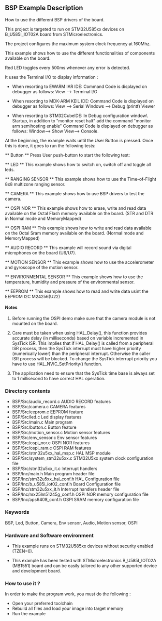## <b>BSP Example Description</b>

How to use the different BSP drivers of the board.

This project is targeted to run on STM32U585xx devices on B_U585I_IOT02A board from STMicroelectronics.

The project configures the maximum system clock frequency at 160Mhz.

This example shows how to use the different functionalities of components available on the board.

Red LED toggles every 500ms whenever any error is detected.

It uses the Terminal I/O to display information : 

 - When resorting to EWARM IAR IDE:
   Command Code is displayed on debugger as follows: View --> Terminal I/O

 - When resorting to MDK-ARM KEIL IDE:
   Command Code is displayed on debugger as follows: View --> Serial Windows --> Debug (printf) Viewer
 
 - When resorting to STM32CubeIDE:
   In Debug configuration window\ Startup, in addition to "monitor reset halt" add the command "monitor arm semihosting enable"
   Command Code is displayed on debugger as follows: Window--> Show View--> Console.
   
At the beginning, the example waits until the User Button is pressed. Once 
this is done, it goes to run the following tests:

 ** Button ** 
Press User push-button to start the following test:

 ** LED **
This example shows how to switch on, switch off and toggle all leds.

 ** RANGING SENSOR **
This example shows how to use the Time-of-Flight 8x8 multizone ranging sensor.

 ** CAMERA **
This example shows how to use BSP drivers to test the camera.

 ** OSPI NOR **
This example shows how to erase, write and read data available on the Octal Flash memory
available on the board. (STR and DTR in Normal mode and MemoryMapped)

 ** OSPI RAM **
This example shows how to write and read data available on the Octal Sram memory
available on the board. (Normal mode and MemoryMapped)

 ** AUDIO RECORD **
This example will record sound via digital microphones on the board (U6/U7).

 ** MOTION SENSOR **
This example shows how to use the accelerometer and gyroscope of the motion sensor.

 ** ENVIRONMENTAL SENSOR **
This example shows how to use the temperature, humidity and pressure of the environmental sensor.

 ** EEPROM **
This example shows how to read and write data usint the EEPROM I2C M24256(U22)

#### <b>Notes</b>

 1. Before running the OSPI demo make sure that the camera module is not mounted on the board.

 2. Care must be taken when using HAL_Delay(), this function provides accurate delay (in milliseconds)
      based on variable incremented in SysTick ISR. This implies that if HAL_Delay() is called from
      a peripheral ISR process, then the SysTick interrupt must have higher priority (numerically lower)
      than the peripheral interrupt. Otherwise the caller ISR process will be blocked.
      To change the SysTick interrupt priority you have to use HAL_NVIC_SetPriority() function.

 3. The application need to ensure that the SysTick time base is always set to 1 millisecond
      to have correct HAL operation.

### <b>Directory contents</b>

  - BSP/Src/audio_record.c         AUDIO RECORD features
  - BSP/Src/camera.c               CAMERA features
  - BSP/Src/eeprom.c               EEPROM feature
  - BSP/Src/led.c                  Led display features
  - BSP/Src/main.c                 Main program
  - BSP/Src/button.c               Button feature
  - BSP/Src/motion_sensor.c        Motion sensor features
  - BSP/Src/env_sensor.c           Env sensor features
  - BSP/Src/ospi_nor.c             OSPI NOR features
  - BSP/Src/ospi_ram.c             OSPI RAM features
  - BSP/Src/stm32u5xx_hal_msp.c    HAL MSP module
  - BSP/Src/system_stm32u5xx.c     STM32U5xx system clock configuration file
  - BSP/Src/stm32u5xx_it.c         Interrupt handlers
  - BSP/Inc/main.h                 Main program header file
  - BSP/Inc/stm32u5xx_hal_conf.h   HAL Configuration file
  - BSP/Inc/b_u585i_iot02_conf.h   Board Configuration file
  - BSP/Inc/stm32u5xx_it.h         Interrupt handlers header file
  - BSP/Inc/mx25lm51245g_conf.h    OSPI NOR memory configuration file
  - BSP/Inc/aps6408_conf.h         OSPI SRAM memory configuration file

### <b>Keywords</b>

BSP, Led, Button, Camera, Env sensor, Audio, Motion sensor, OSPI 

### <b>Hardware and Software environment</b>  

  - This example runs on STM32U585xx devices without security enabled (TZEN=0).

  - This example has been tested with STMicroelectronics B_U585I_IOT02A (MB1551)
    board and can be easily tailored to any other supported device
    and development board.
  
### <b>How to use it ?</b>

In order to make the program work, you must do the following :

 - Open your preferred toolchain
 - Rebuild all files and load your image into target memory
 - Run the example

